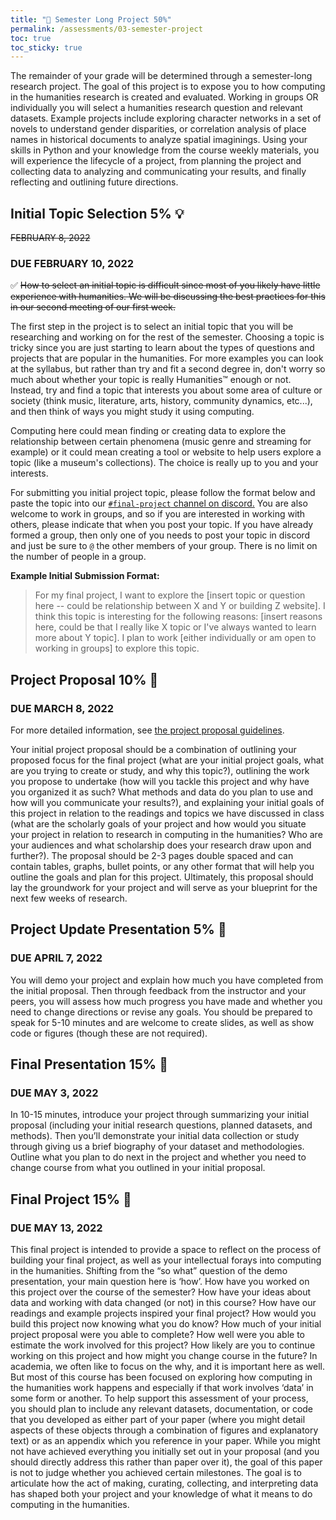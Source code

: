 ```yaml
---
title: "💾 Semester Long Project 50%"
permalink: /assessments/03-semester-project
toc: true
toc_sticky: true
---
```


The remainder of your grade will be determined through a semester-long research project. The goal of this project is to expose you to how computing in the humanities research is created and evaluated. Working in groups OR individually you will select a humanities research question and relevant datasets. Example projects include exploring character networks in a set of novels to understand gender disparities, or correlation analysis of place names in historical documents to analyze spatial imaginings. Using your skills in Python and your knowledge from the course weekly materials, you will experience the lifecycle of a project, from planning the project and collecting data to analyzing and communicating your results, and finally reflecting and outlining future directions.

<h2 id="initial-topic">Initial Topic Selection 5% 💡</h2><strike>FEBRUARY 8, 2022</strike> <h3>DUE FEBRUARY 10, 2022</h3>

✅ ~~How to select an initial topic is difficult since most of you likely have little experience with humanities. We will be discussing the best practices for this in our second meeting of our first week.~~

The first step in the project is to select an initial topic that you will be researching and working on for the rest of the semester. Choosing a topic is tricky since you are just starting to learn about the types of questions and projects that are popular in the humanities. For more examples you can look at the syllabus, but rather than try and fit a second degree in, don't worry so much about whether your topic is really Humanities™️ enough or not. Instead, try and find a topic that interests you about some area of culture or society (think music, literature, arts, history, community dynamics, etc...), and then think of ways you might study it using computing.

Computing here could mean finding or creating data to explore the relationship between certain phenomena (music genre and streaming for example) or it could mean creating a tool or website to help users explore a topic (like a museum's collections). The choice is really up to you and your interests.

For submitting you initial project topic, please follow the format below and paste the topic into our [`#final-project` channel on discord.](https://discord.com/channels/933527303693139988/939975058363928616) You are also welcome to work in groups, and so if you are interested in working with others, please indicate that when you post your topic. If you have already formed a group, then only one of you needs to post your topic in discord and just be sure to `@` the other members of your group. There is no limit on the number of people in a group.

**Example Initial Submission Format:**

> For my final project, I want to explore the [insert topic or question here -- could be relationship between X and Y or building Z website]. I think this topic is interesting for the following reasons: [insert reasons here, could be that I really like X topic or I've always wanted to learn more about Y topic]. I plan to work [either individually or am open to working in groups] to explore this topic.

<h2 id="project-proposal">Project Proposal 10% 🎨</h2> 
<h3>DUE MARCH 8, 2022</h3>

For more detailed information, see [the project proposal guidelines]({{site.baseurl}}/assessments/04-project-proposal).

Your initial project proposal should be a combination of outlining your proposed focus for the final project (what are your initial project goals, what are you trying to create or study, and why this topic?), outlining the work you propose to undertake (how will you tackle this project and why have you organized it as such? What methods and data do you plan to use and how will you communicate your results?), and explaining your initial goals of this project in relation to the readings and topics we have discussed in class (what are the scholarly goals of your project and how would you situate your project in relation to research in computing in the humanities? Who are your audiences and what scholarship does your research draw upon and further?).
The proposal should be 2-3 pages double spaced and can contain tables, graphs, bullet points, or any other format that will help you outline the goals and plan for this project. Ultimately, this proposal should lay the groundwork for your project and will serve as your blueprint for the next few weeks of research.

## Project Update Presentation 5% 🔁
<h3>DUE APRIL 7, 2022</h3>

You will demo your project and explain how much you have completed from the initial proposal. Then through feedback from the instructor and your peers, you will assess how much progress you have made and whether you need to change directions or revise any goals. You should be prepared to speak for 5-10 minutes and are welcome to create slides, as well as show code or figures (though these are not required).

## Final Presentation 15% 🎉
<h3> DUE MAY 3, 2022</h3>

In 10-15 minutes, introduce your project through summarizing your initial proposal (including your initial research questions, planned datasets, and methods). Then you’ll demonstrate your initial data collection or study through giving us a brief biography of your dataset and methodologies. Outline what you plan to do next in the project and whether you need to change course from what you outlined in your initial proposal.

## Final Project 15% 🌟
<h3>DUE MAY 13, 2022</h3>

This final project is intended to provide a space to reflect on the process of building your final project, as well as your intellectual forays into computing in the humanities. Shifting from the “so what” question of the demo presentation, your main question here is ‘how’. How have you worked on this project over the course of the semester? How have your ideas about data and working with data changed (or not) in this course? How have our readings and example projects inspired your final project? How would you build this project now knowing what you do know? How much of your initial project proposal were you able to complete? How well were you able to estimate the work involved for this project? How likely are you to continue working on this project and how might you change course in the future?
In academia, we often like to focus on the why, and it is important here as well. But most of this course has been focused on exploring how computing in the humanities work happens and especially if that work involves ‘data’ in some form or another. To help support this assessment of your process, you should plan to include any relevant datasets, documentation, or code that you developed as either part of your paper (where you might detail aspects of these objects through a combination of figures and explanatory text) or as an appendix which you reference in your paper. While you might not have achieved everything you initially set out in your proposal (and you should directly address this rather than paper over it), the goal of this paper is not to judge whether you achieved certain milestones. The goal is to articulate how the act of making, curating, collecting, and interpreting data has shaped both your project and your knowledge of what it means to do computing in the humanities.
